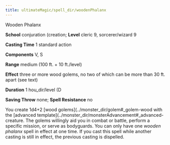 ```yaml
---
title: ultimateMagic/spell_dir/woodenPhalanx
---
```

Wooden Phalanx

**School** conjuration (creation; **Level** cleric 9, sorcerer/wizard 9

**Casting Time** 1 standard action

**Components** V, S

**Range** medium (100 ft. + 10 ft./level)

**Effect** three or more wood golems, no two of which can be more than 30 ft. apart (see text)

**Duration** 1 hou_dir/level (D

**Saving Throw** none; **Spell Resistance** no

You create 1d4+2 [wood golems](../monster_dir/golem#_golem-wood with the [advanced template](../monster_dir/monsterAdvancement#_advanced-creature. The golems willingly aid you in combat or battle, perform a specific mission, or serve as bodyguards. You can only have one _wooden phalanx_ spell in effect at one time. If you cast this spell while another casting is still in effect, the previous casting is dispelled.

